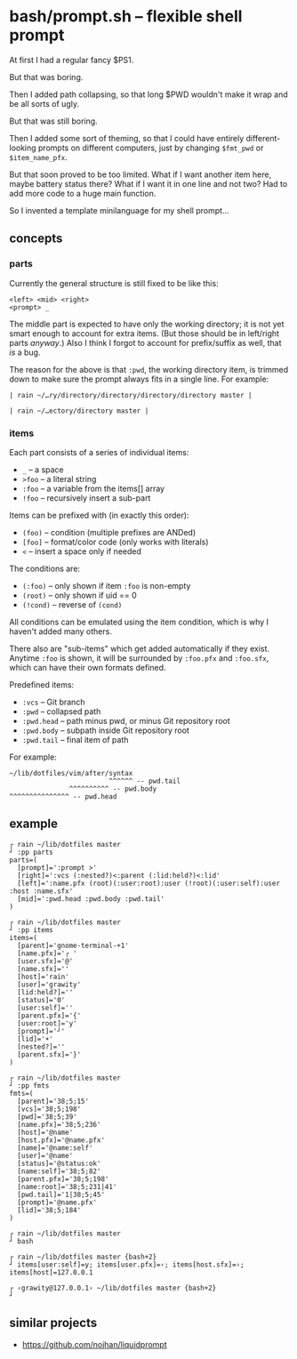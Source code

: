 # bash/prompt.sh – flexible shell prompt

At first I had a regular fancy $PS1.

But that was boring.

Then I added path collapsing, so that long $PWD wouldn't make it wrap and be all sorts of ugly.

But that was still boring.

Then I added some sort of theming, so that I could have entirely different-looking prompts on different computers, just by changing `$fmt_pwd` or `$item_name_pfx`.

But that soon proved to be too limited. What if I want another item here, maybe battery status there? What if I want it in one line and not two? Had to add more code to a huge main function.

So I invented a template minilanguage for my shell prompt...

## concepts

### parts

Currently the general structure is still fixed to be like this:

    <left> <mid> <right>
    <prompt> _

The middle part is expected to have only the working directory; it is not yet smart enough to account for extra items. (But those should be in left/right parts _anyway_.) Also I think I forgot to account for prefix/suffix as well, that _is_ a bug.

The reason for the above is that `:pwd`, the working directory item, is trimmed down to make sure the prompt always fits in a single line. For example:

    | rain ~/…ry/directory/directory/directory/directory master |

    | rain ~/…ectory/directory master |

### items

Each part consists of a series of individual items:

  * `_` – a space
  * `>foo` – a literal string
  * `:foo` – a variable from the items[] array
  * `!foo` – recursively insert a sub-part

Items can be prefixed with (in exactly this order):

  * `(foo)` – condition (multiple prefixes are ANDed)
  * `[foo]` – format/color code (only works with literals)
  * `<` – insert a space only if needed

The conditions are:

  * `(:foo)` – only shown if item `:foo` is non-empty
  * `(root)` – only shown if uid == 0
  * `(!cond)` – reverse of `(cond)`

All conditions can be emulated using the item condition, which is why I haven't added many others.

There also are "sub-items" which get added automatically if they exist. Anytime `:foo` is shown, it will be surrounded by `:foo.pfx` and `:foo.sfx`, which can have their own formats defined.

Predefined items:

  * `:vcs` – Git branch
  * `:pwd` – collapsed path
  * `:pwd.head` – path minus pwd, or minus Git repository root
  * `:pwd.body` – subpath inside Git repository root
  * `:pwd.tail` – final item of path

For example:

    ~/lib/dotfiles/vim/after/syntax
                             ^^^^^^ -- pwd.tail
                   ^^^^^^^^^^ -- pwd.body
    ^^^^^^^^^^^^^^^ -- pwd.head

## example

    ┌ rain ~/lib/dotfiles master 
    ┘ :pp parts
    parts=(
      [prompt]=':prompt >'
      [right]=':vcs (:nested?)<:parent (:lid:held?)<:lid'
      [left]=':name.pfx (root)(:user:root):user (!root)(:user:self):user :host :name.sfx'
      [mid]=':pwd.head :pwd.body :pwd.tail'
    )

    ┌ rain ~/lib/dotfiles master 
    ┘ :pp items
    items=(
      [parent]='gnome-terminal-+1'
      [name.pfx]='┌ '
      [user.sfx]='@'
      [name.sfx]=''
      [host]='rain'
      [user]='grawity'
      [lid:held?]=''
      [status]='0'
      [user:self]=''
      [parent.pfx]='{'
      [user:root]='y'
      [prompt]='┘'
      [lid]='☀'
      [nested?]=''
      [parent.sfx]='}'
    )

    ┌ rain ~/lib/dotfiles master 
    ┘ :pp fmts
    fmts=(
      [parent]='38;5;15'
      [vcs]='38;5;198'
      [pwd]='38;5;39'
      [name.pfx]='38;5;236'
      [host]='@name'
      [host.pfx]='@name.pfx'
      [name]='@name:self'
      [user]='@name'
      [status]='@status:ok'
      [name:self]='38;5;82'
      [parent.pfx]='38;5;198'
      [name:root]='38;5;231|41'
      [pwd.tail]='1|38;5;45'
      [prompt]='@name.pfx'
      [lid]='38;5;184'
    )

    ┌ rain ~/lib/dotfiles master
    ┘ bash

    ┌ rain ~/lib/dotfiles master {bash+2} 
    ┘ items[user:self]=y; items[user.pfx]=‹; items[host.sfx]=›; items[host]=127.0.0.1

    ┌ ‹grawity@127.0.0.1› ~/lib/dotfiles master {bash+2}
    ┘ 

## similar projects

  * https://github.com/nojhan/liquidprompt
